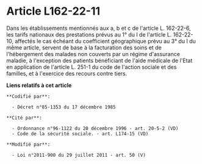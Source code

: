 # Article L162-22-11

Dans les établissements mentionnés aux a, b et c de l'article L. 162-22-6, les tarifs nationaux des prestations prévus au 1°
du I de l'article L. 162-22-10, affectés le cas échéant du coefficient géographique prévu au 3° du I du même article, servent
de base à la facturation des soins et de l'hébergement des malades non couverts par un régime d'assurance maladie, à
l'exception des patients bénéficiant de l'aide médicale de l'Etat en application de l'article L. 251-1 du code de l'action
sociale et des familles, et à l'exercice des recours contre tiers.

**Liens relatifs à cet article**

	**Codifié par**:

	  - Décret n°85-1353 du 17 décembre 1985

	**Cité par**:

	  - Ordonnance n°96-1122 du 20 décembre 1996 - art. 20-5-2 (VD)
	  - Code de la sécurité sociale. - art. L174-15 (VD)

	**Modifié par**:

	  - Loi n°2011-900 du 29 juillet 2011 - art. 50 (V)
